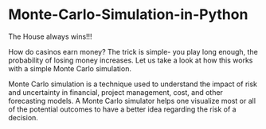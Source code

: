 # Monte-Carlo-Simulation-in-Python
The House always wins!!!

How do casinos earn money? The trick is simple- you play long enough, the probability of losing money increases. Let us take a look at how this works with a simple Monte Carlo simulation.

Monte Carlo simulation is a technique used to understand the impact of risk and uncertainty in financial, project management, cost, and other forecasting models. A Monte Carlo simulator helps one visualize most or all of the potential outcomes to have a better idea regarding the risk of a decision.
